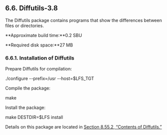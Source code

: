 ## 6.6. Diffutils-3.8

The Diffutils package contains programs that show the differences between files or directories.

**Approximate build time:**0.2 SBU

**Required disk space:**27 MB

### 6.6.1. Installation of Diffutils

Prepare Diffutils for compilation:

./configure --prefix=/usr --host=$LFS_TGT

Compile the package:

make

Install the package:

make DESTDIR=$LFS install

Details on this package are located in [Section 8.55.2, “Contents of Diffutils.”](https://linuxfromscratch.org/lfs/downloads/stable/LFS-BOOK-11.1-NOCHUNKS.html#contents-diffutils "8.55.2. Contents of Diffutils")
